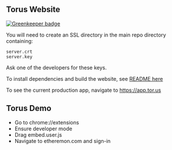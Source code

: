 ## Torus Website
[![Greenkeeper badge](https://badges.greenkeeper.io/torusresearch/torus-website.svg?token=891f5f5b782cc550f84cd6082f7b6059532f564030cc3a4e31989af9f0e56cc8&ts=1550579154562)](https://greenkeeper.io/)

You will need to create an SSL directory in the main repo directory containing:
```
server.crt
server.key
```
Ask one of the developers for these keys.

To install dependencies and build the website,
see [README here](app/README.md)


To see the current production app, navigate to https://app.tor.us

## Torus Demo
- Go to chrome://extensions
- Ensure developer mode
- Drag embed.user.js
- Navigate to etheremon.com and sign-in

